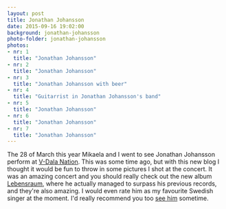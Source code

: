 ```yaml
---
layout: post
title: Jonathan Johansson
date: 2015-09-16 19:02:00
background: jonathan-johansson
photo-folder: jonathan-johansson
photos:
- nr: 1
  title: "Jonathan Johansson"
- nr: 2
  title: "Jonathan Johansson"
- nr: 3
  title: "Jonathan Johansson with beer"
- nr: 4
  title: "Guitarrist in Jonathan Johansson's band"
- nr: 5
  title: "Jonathan Johansson"
- nr: 6
  title: "Jonathan Johansson"
- nr: 7
  title: "Jonathan Johansson"
---
```


The 28 of March this year Mikaela and I went to see Jonathan Johansson perform at [V-Dala Nation](http://www.v-dala.se). This was some time ago, but with this new blog I thought it would be fun to throw in some pictures I shot at the concert. It was an amazing concert and you should really check out the new album [Lebensraum](https://play.spotify.com/album/6uCqaq0EbehjXshoinqpXd?play=true&utm_source=open.spotify.com&utm_medium=open), where he actually managed to surpass his previous records, and they're also amazing. I would even rate him as my favourite Swedish singer at the moment. I'd really recommend you too [see him](http://www.jonathanjohansson.se/#/tour) sometime.